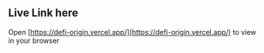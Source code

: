 ## Live Link here

Open [https://defi-origin.vercel.app/](https://defi-origin.vercel.app/) to view in your browser
